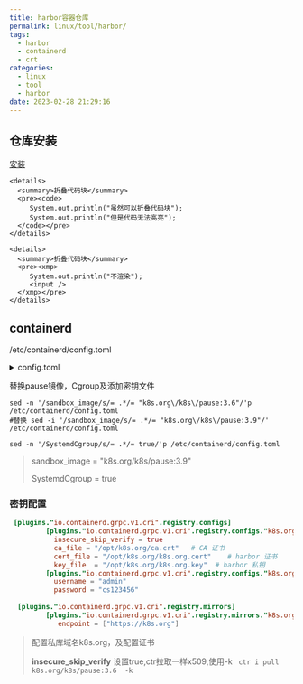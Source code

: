 ```yaml
---
title: harbor容器仓库
permalink: linux/tool/harbor/
tags:
  - harbor
  - containerd
  - crt
categories:
  - linux
  - tool
  - harbor
date: 2023-02-28 21:29:16
---
```


## 仓库安装

[安装](/linux/k8s/harbor#harbor-install)

<!--more-->

```
<details>
  <summary>折叠代码块</summary>
  <pre><code> 
     System.out.println("虽然可以折叠代码块");
     System.out.println("但是代码无法高亮");
  </code></pre>
</details>

<details>
  <summary>折叠代码块</summary>
  <pre><xmp> 
     System.out.println("不渲染");
     <input />
  </xmp></pre>
</details>
```





## containerd

/etc/containerd/config.toml

<details>
  <summary>config.toml</summary>
  <pre><a>/etc/containerd/config.toml</a><code>
  disabled_plugins = []
imports = []
oom_score = 0
plugin_dir = ""
required_plugins = []
root = "/var/lib/containerd"
state = "/run/containerd"
temp = ""
version = 2
</br>
[cgroup]
  path = ""
</br>
[debug]
  address = ""
  format = ""
  gid = 0
  level = ""
  uid = 0
</br>
[grpc]
  address = "/run/containerd/containerd.sock"
  gid = 0
  max_recv_message_size = 16777216
  max_send_message_size = 16777216
  uid = 0
</br>
[metrics]
  address = ""
  grpc_histogram = false
</br>
[plugins]
</br>
  [plugins."io.containerd.gc.v1.scheduler"]
    deletion_threshold = 0
    mutation_threshold = 100
    pause_threshold = 0.02
    schedule_delay = "0s"
    startup_delay = "100ms"
</br>
  [plugins."io.containerd.grpc.v1.cri"]
    device_ownership_from_security_context = false
    disable_apparmor = false
    disable_cgroup = false
    disable_hugetlb_controller = true
    disable_proc_mount = false
    disable_tcp_service = true
    enable_selinux = false
    enable_tls_streaming = false
    enable_unprivileged_icmp = false
    enable_unprivileged_ports = false
    ignore_image_defined_volumes = false
    max_concurrent_downloads = 3
    max_container_log_line_size = 16384
    netns_mounts_under_state_dir = false
    restrict_oom_score_adj = false
    sandbox_image = "k8s.org/k8s/pause:3.9"
    selinux_category_range = 1024
    stats_collect_period = 10
    stream_idle_timeout = "4h0m0s"
    stream_server_address = "127.0.0.1"
    stream_server_port = "0"
    systemd_cgroup = false
    tolerate_missing_hugetlb_controller = true
    unset_seccomp_profile = ""
</br>
    [plugins."io.containerd.grpc.v1.cri".cni]
      bin_dir = "/opt/cni/bin"
      conf_dir = "/etc/cni/net.d"
      conf_template = ""
      ip_pref = ""
      max_conf_num = 1
</br>
    [plugins."io.containerd.grpc.v1.cri".containerd]
      default_runtime_name = "runc"
      disable_snapshot_annotations = true
      discard_unpacked_layers = false
      ignore_rdt_not_enabled_errors = false
      no_pivot = false
      snapshotter = "overlayfs"
</br>
      [plugins."io.containerd.grpc.v1.cri".containerd.default_runtime]
        base_runtime_spec = ""
        cni_conf_dir = ""
        cni_max_conf_num = 0
        container_annotations = []
        pod_annotations = []
        privileged_without_host_devices = false
        runtime_engine = ""
        runtime_path = ""
        runtime_root = ""
        runtime_type = "io.containerd.runtime.v1.linux"
</br>
        [plugins."io.containerd.grpc.v1.cri".containerd.default_runtime.options]
</br>
      [plugins."io.containerd.grpc.v1.cri".containerd.runtimes]
</br>
        [plugins."io.containerd.grpc.v1.cri".containerd.runtimes.runc]
          base_runtime_spec = ""
          cni_conf_dir = ""
          cni_max_conf_num = 0
          container_annotations = []
          pod_annotations = []
          privileged_without_host_devices = false
          runtime_engine = ""
          runtime_path = ""
          runtime_root = ""
          runtime_type = "io.containerd.runc.v2"
</br>
          [plugins."io.containerd.grpc.v1.cri".containerd.runtimes.runc.options]
            BinaryName = ""
            CriuImagePath = ""
            CriuPath = ""
            CriuWorkPath = ""
            IoGid = 0
            IoUid = 0
            NoNewKeyring = false
            NoPivotRoot = false
            Root = ""
            ShimCgroup = ""
            SystemdCgroup = true
</br>
      [plugins."io.containerd.grpc.v1.cri".containerd.untrusted_workload_runtime]
        base_runtime_spec = ""
        cni_conf_dir = ""
        cni_max_conf_num = 0
        container_annotations = []
        pod_annotations = []
        privileged_without_host_devices = false
        runtime_engine = ""
        runtime_path = ""
        runtime_root = ""
        runtime_type = ""
</br>
        [plugins."io.containerd.grpc.v1.cri".containerd.untrusted_workload_runtime.options]
</br>
    [plugins."io.containerd.grpc.v1.cri".image_decryption]
      key_model = "node"
</br>
    [plugins."io.containerd.grpc.v1.cri".registry]
      config_path = ""
</br>
      [plugins."io.containerd.grpc.v1.cri".registry.auths]
</br>
      [plugins."io.containerd.grpc.v1.cri".registry.configs]
         [plugins."io.containerd.grpc.v1.cri".registry.configs."k8s.org".tls]
           insecure_skip_verify = true
           ca_file = "/opt/k8s.org/ca.crt"   # CA 证书
           cert_file = "/opt/k8s.org/k8s.org.cert"    # harbor 证书
           key_file  = "/opt/k8s.org/k8s.org.key"  # harbor 私钥
         [plugins."io.containerd.grpc.v1.cri".registry.configs."k8s.org".auth]
           username = "admin"
           password = "cs123456"
      [plugins."io.containerd.grpc.v1.cri".registry.headers]
</br>
      [plugins."io.containerd.grpc.v1.cri".registry.mirrors]
         [plugins."io.containerd.grpc.v1.cri".registry.mirrors."k8s.org"]
            endpoint = ["https://k8s.org"]
</br>
  [plugins."io.containerd.internal.v1.opt"]
    path = "/opt/containerd"
</br>
  [plugins."io.containerd.internal.v1.restart"]
    interval = "10s"
</br>
  [plugins."io.containerd.internal.v1.tracing"]
    sampling_ratio = 1.0
    service_name = "containerd"
</br>
  [plugins."io.containerd.metadata.v1.bolt"]
    content_sharing_policy = "shared"
</br>
  [plugins."io.containerd.monitor.v1.cgroups"]
    no_prometheus = false
</br>
  [plugins."io.containerd.runtime.v1.linux"]
    no_shim = false
    runtime = "runc"
    runtime_root = ""
    shim = "containerd-shim"
    shim_debug = false
</br>
  [plugins."io.containerd.runtime.v2.task"]
    platforms = ["linux/amd64"]
    sched_core = false
</br>
  [plugins."io.containerd.service.v1.diff-service"]
    default = ["walking"]
</br>
  [plugins."io.containerd.service.v1.tasks-service"]
    rdt_config_file = ""
</br>
  [plugins."io.containerd.snapshotter.v1.aufs"]
    root_path = ""
</br>
  [plugins."io.containerd.snapshotter.v1.btrfs"]
    root_path = ""
</br>
  [plugins."io.containerd.snapshotter.v1.devmapper"]
    async_remove = false
    base_image_size = ""
    discard_blocks = false
    fs_options = ""
    fs_type = ""
    pool_name = ""
    root_path = ""
</br>
  [plugins."io.containerd.snapshotter.v1.native"]
    root_path = ""
</br>
  [plugins."io.containerd.snapshotter.v1.overlayfs"]
    root_path = ""
    upperdir_label = false
</br>
  [plugins."io.containerd.snapshotter.v1.zfs"]
    root_path = ""
</br>
  [plugins."io.containerd.tracing.processor.v1.otlp"]
    endpoint = ""
    insecure = false
    protocol = ""
</br>
[proxy_plugins]
</br>
[stream_processors]
</br>
  [stream_processors."io.containerd.ocicrypt.decoder.v1.tar"]
    accepts = ["application/vnd.oci.image.layer.v1.tar+encrypted"]
    args = ["--decryption-keys-path", "/etc/containerd/ocicrypt/keys"]
    env = ["OCICRYPT_KEYPROVIDER_CONFIG=/etc/containerd/ocicrypt/ocicrypt_keyprovider.conf"]
    path = "ctd-decoder"
    returns = "application/vnd.oci.image.layer.v1.tar"
</br>
  [stream_processors."io.containerd.ocicrypt.decoder.v1.tar.gzip"]
    accepts = ["application/vnd.oci.image.layer.v1.tar+gzip+encrypted"]
    args = ["--decryption-keys-path", "/etc/containerd/ocicrypt/keys"]
    env = ["OCICRYPT_KEYPROVIDER_CONFIG=/etc/containerd/ocicrypt/ocicrypt_keyprovider.conf"]
    path = "ctd-decoder"
    returns = "application/vnd.oci.image.layer.v1.tar+gzip"
</br>
[timeouts]
  "io.containerd.timeout.bolt.open" = "0s"
  "io.containerd.timeout.shim.cleanup" = "5s"
  "io.containerd.timeout.shim.load" = "5s"
  "io.containerd.timeout.shim.shutdown" = "3s"
  "io.containerd.timeout.task.state" = "2s"
</br>
[ttrpc]
  address = ""
  gid = 0
  uid = 0
  </code></pre>
</details>

替换pause镜像，Cgroup及添加密钥文件

```
sed -n '/sandbox_image/s/= .*/= "k8s.org\/k8s\/pause:3.6"/'p /etc/containerd/config.toml	
#替换 sed -i '/sandbox_image/s/= .*/= "k8s.org\/k8s\/pause:3.9"/' /etc/containerd/config.toml

sed -n '/SystemdCgroup/s/= .*/= true/'p /etc/containerd/config.toml	
```

> sandbox_image = "k8s.org/k8s/pause:3.9"
>
> SystemdCgroup = true



### 密钥配置

```toml
 [plugins."io.containerd.grpc.v1.cri".registry.configs]
         [plugins."io.containerd.grpc.v1.cri".registry.configs."k8s.org".tls]
           insecure_skip_verify = true
           ca_file = "/opt/k8s.org/ca.crt"   # CA 证书
           cert_file = "/opt/k8s.org/k8s.org.cert"    # harbor 证书
           key_file  = "/opt/k8s.org/k8s.org.key"  # harbor 私钥
         [plugins."io.containerd.grpc.v1.cri".registry.configs."k8s.org".auth]
           username = "admin"
           password = "cs123456"
  
  [plugins."io.containerd.grpc.v1.cri".registry.mirrors]
         [plugins."io.containerd.grpc.v1.cri".registry.mirrors."k8s.org"]
            endpoint = ["https://k8s.org"] 
```

> 配置私库域名k8s.org，及配置证书 
>
> **insecure_skip_verify** 设置true,ctr拉取一样x509,使用-k ` ctr i pull  k8s.org/k8s/pause:3.6  -k`

